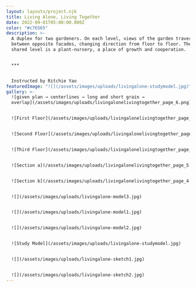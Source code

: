 ```yaml
---
layout: layouts/project.njk
title: Living Alone, Living Together
date: 2022-09-01T05:00:00.000Z
color: "#c76565"
description: >-
  A duplex for two gardeners. On each level, views of the garden traverse
  between opposite facades, changing direction from floor to floor. The middle,
  shared level is a plant-nursery, a place of growth and cooperation. 


  ***


  Instructed by Ritchie Yao
featuredImage: "![](/assets/images/uploads/livingalone-studymodel.jpg)"
gallery: >-
  ![given plan → centerlines → long and short grain →
  overlap](/assets/images/uploads/livingalonelivingtogether_page_6.png)


  ![First Floor](/assets/images/uploads/livingalonelivingtogether_page_1.png)


  ![Second Floor](/assets/images/uploads/livingalonelivingtogether_page_2.png)


  ![Third Floor](/assets/images/uploads/livingalonelivingtogether_page_3.png)


  ![Section a](/assets/images/uploads/livingalonelivingtogether_page_5.png)


  ![Section b](/assets/images/uploads/livingalonelivingtogether_page_4.png)


  ![](/assets/images/uploads/livingalone-model3.jpg)


  ![](/assets/images/uploads/livingalone-model1.jpg)


  ![](/assets/images/uploads/livingalone-model2.jpg)


  ![Study Model](/assets/images/uploads/livingalone-studymodel.jpg)


  ![](/assets/images/uploads/livingalone-sketch1.jpg)


  ![](/assets/images/uploads/livingalone-sketch2.jpg)
---
```

